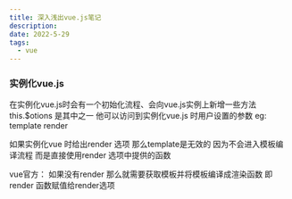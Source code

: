 ```yaml
---
title: 深入浅出vue.js笔记
description: 
date: 2022-5-29
tags:
  - vue
---
```


### 实例化vue.js
在实例化vue.js时会有一个初始化流程、会向vue.js实例上新增一些方法
 this.$otions 是其中之一
 他可以访问到实例化vue.js 时用户设置的参数 eg: template render

 如果实例化vue 时给出render 选项  那么template是无效的 
 因为不会进入模板编译流程 而是直接使用render 选项中提供的函数

 vue官方： 如果没有render 那么就需要获取模板并将模板编译成渲染函数 即render 函数赋值给render选项
